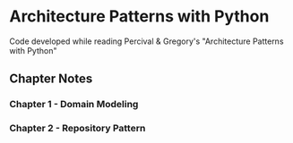 # Architecture Patterns with Python

Code developed while reading Percival &amp; Gregory's "Architecture Patterns with Python"

## Chapter Notes

### Chapter 1 - Domain Modeling

### Chapter 2 - Repository Pattern

